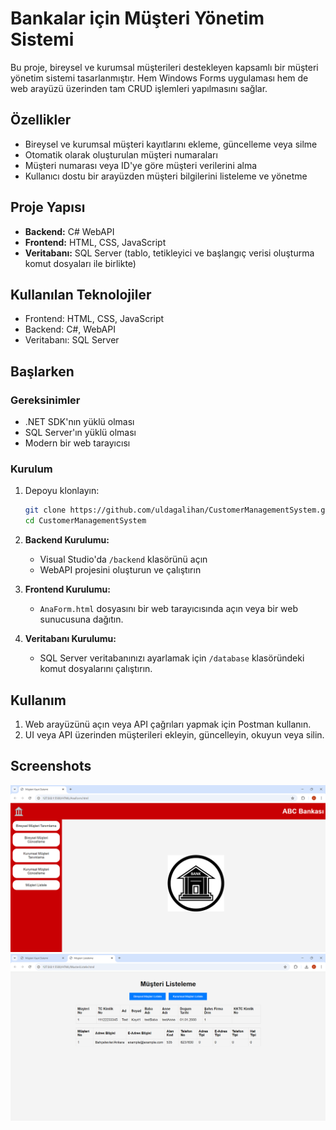 # Bankalar için Müşteri Yönetim Sistemi

Bu proje, bireysel ve kurumsal müşterileri destekleyen kapsamlı bir müşteri yönetim sistemi tasarlanmıştır. Hem Windows Forms uygulaması hem de web arayüzü üzerinden tam CRUD işlemleri yapılmasını sağlar.

## Özellikler
- Bireysel ve kurumsal müşteri kayıtlarını ekleme, güncelleme veya silme
- Otomatik olarak oluşturulan müşteri numaraları
- Müşteri numarası veya ID'ye göre müşteri verilerini alma
- Kullanıcı dostu bir arayüzden müşteri bilgilerini listeleme ve yönetme

## Proje Yapısı
- **Backend:** C# WebAPI
- **Frontend:** HTML, CSS, JavaScript
- **Veritabanı:** SQL Server (tablo, tetikleyici ve başlangıç verisi oluşturma komut dosyaları ile birlikte)

## Kullanılan Teknolojiler
- Frontend: HTML, CSS, JavaScript
- Backend: C#, WebAPI
- Veritabanı: SQL Server

## Başlarken

### Gereksinimler
- .NET SDK'nın yüklü olması
- SQL Server'ın yüklü olması
- Modern bir web tarayıcısı

### Kurulum
1. Depoyu klonlayın:
    ```bash
    git clone https://github.com/uldagalihan/CustomerManagementSystem.git
    cd CustomerManagementSystem
    ```
2. **Backend Kurulumu:**
   - Visual Studio'da `/backend` klasörünü açın
   - WebAPI projesini oluşturun ve çalıştırın

3. **Frontend Kurulumu:**
   - `AnaForm.html` dosyasını bir web tarayıcısında açın veya bir web sunucusuna dağıtın.

4. **Veritabanı Kurulumu:**
   - SQL Server veritabanınızı ayarlamak için `/database` klasöründeki komut dosyalarını çalıştırın.

## Kullanım
1. Web arayüzünü açın veya API çağrıları yapmak için Postman kullanın.
2. UI veya API üzerinden müşterileri ekleyin, güncelleyin, okuyun veya silin.


## Screenshots
![Main Form](images/screenshots/mainForm.png)
![Individual Customer Listing](images/screenshots/individualCustomerList.png)


